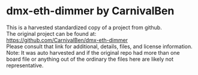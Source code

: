 
# dmx-eth-dimmer by CarnivalBen  
This is a harvested standardized copy of a project from github.  
The original project can be found at:  
https://github.com/CarnivalBen/dmx-eth-dimmer  
Please consult that link for additional, details, files, and license information.  
Note: It was auto harvested and if the original repo had more than one board file or anything out of the ordinary the files here are likely not representative.  
    